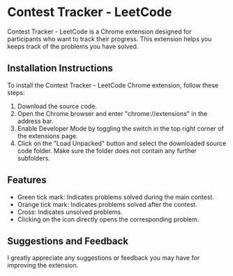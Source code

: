 # Contest Tracker - LeetCode

Contest Tracker - LeetCode is a Chrome extension designed for participants who want to track their progress. This extension helps you keeps track of the problems you have solved.

## Installation Instructions

To install the Contest Tracker - LeetCode Chrome extension, follow these steps:

1. Download the source code.
2. Open the Chrome browser and enter "chrome://extensions" in the address bar.
3. Enable Developer Mode by toggling the switch in the top right corner of the extensions page.
4. Click on the "Load Unpacked" button and select the downloaded source code folder. Make sure the folder does not contain any further subfolders.

## Features

- Green tick mark: Indicates problems solved during the main contest.
- Orange tick mark: Indicates problems solved after the contest.
- Cross: Indicates unsolved problems.
- Clicking on the icon directly opens the corresponding problem. 

## Suggestions and Feedback

I greatly appreciate any suggestions or feedback you may have for improving the extension. 


